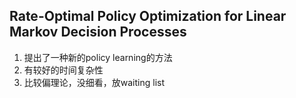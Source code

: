 ## Rate-Optimal Policy Optimization for Linear Markov Decision Processes
1. 提出了一种新的policy learning的方法
2. 有较好的时间复杂性
3. 比较偏理论，没细看，放waiting list